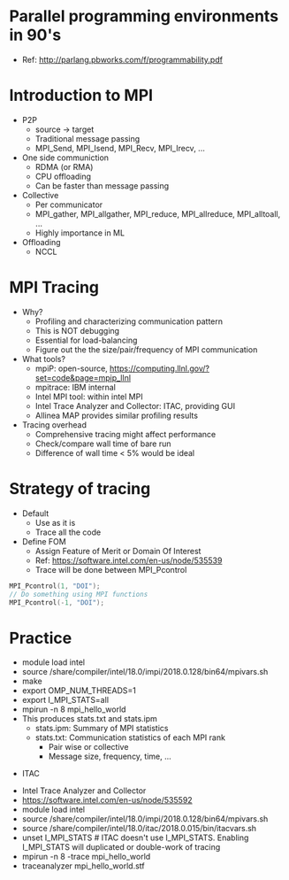 # Parallel programming environments in 90's
 - Ref: http://parlang.pbworks.com/f/programmability.pdf
 
# Introduction to MPI
- P2P
  - source -> target
  - Traditional message passing
  - MPI_Send, MPI_Isend, MPI_Recv, MPI_Irecv, ...
- One side communiction
  - RDMA (or RMA)
  - CPU offloading
  - Can be faster than message passing
- Collective
  - Per communicator
  - MPI_gather, MPI_allgather, MPI_reduce, MPI_allreduce, MPI_alltoall, ...
  - Highly importance in ML
- Offloading
  - NCCL

# MPI Tracing
- Why?
  - Profiling and characterizing communication pattern
  - This is NOT debugging
  - Essential for load-balancing
  - Figure out the the size/pair/frequency of MPI communication
- What tools?
  - mpiP: open-source, https://computing.llnl.gov/?set=code&page=mpip_llnl
  - mpitrace: IBM internal
  - Intel MPI tool: within intel MPI
  - Intel Trace Analyzer and Collector: ITAC, providing GUI
  - Allinea MAP provides similar profiling results
- Tracing overhead
  - Comprehensive tracing might affect performance
  - Check/compare wall time of bare run
  - Difference of wall time < 5% would be ideal

# Strategy of tracing
- Default
  - Use as it is
  - Trace all the code
- Define FOM
  - Assign Feature of Merit or Domain Of Interest
  - Ref: https://software.intel.com/en-us/node/535539
  - Trace will be done between MPI_Pcontrol

```C
MPI_Pcontrol(1, "DOI");
// Do something using MPI functions
MPI_Pcontrol(-1, "DOI");
```
# Practice
- module load intel
- source /share/compiler/intel/18.0/impi/2018.0.128/bin64/mpivars.sh
- make
- export OMP_NUM_THREADS=1
- export I_MPI_STATS=all
- mpirun -n 8 mpi_hello_world
- This produces stats.txt and stats.ipm
  - stats.ipm: Summary of MPI statistics
  - stats.txt: Communication statistics of each MPI rank
    - Pair wise or collective
    - Message size, frequency, time, ...
    
* ITAC
- Intel Trace Analyzer and Collector
- https://software.intel.com/en-us/node/535592
- module load intel
- source /share/compiler/intel/18.0/impi/2018.0.128/bin64/mpivars.sh
- source /share/compiler/intel/18.0/itac/2018.0.015/bin/itacvars.sh 
- unset I_MPI_STATS # ITAC doesn't use I_MPI_STATS. Enabling I_MPI_STATS will duplicated or double-work of tracing
- mpirun -n 8 -trace mpi_hello_world
- traceanalyzer mpi_hello_world.stf
